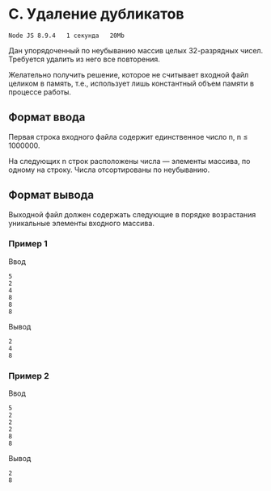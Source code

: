 # C. Удаление дубликатов

    Node JS 8.9.4	1 секунда	20Mb

Дан упорядоченный по неубыванию массив целых 32-разрядных чисел. Требуется удалить из него все повторения.

Желательно получить решение, которое не считывает входной файл целиком в память, т.е., использует лишь константный объем памяти в процессе работы.

## Формат ввода
Первая строка входного файла содержит единственное число n, n ≤ 1000000.

На следующих n строк расположены числа — элементы массива, по одному на строку. Числа отсортированы по неубыванию.

## Формат вывода
Выходной файл должен содержать следующие в порядке возрастания уникальные элементы входного массива.

### Пример 1
Ввод

    5
    2
    4
    8
    8
    8
Вывод

    2
    4
    8

### Пример 2
Ввод	

    5
    2
    2
    2
    8
    8
Вывод

    2
    8
